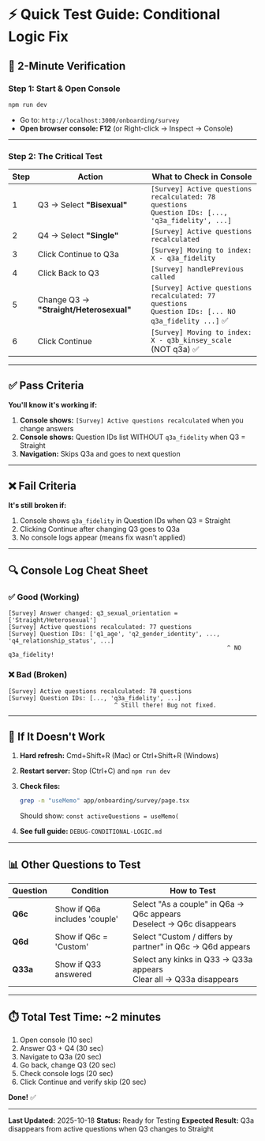 # ⚡ Quick Test Guide: Conditional Logic Fix

## 🚀 2-Minute Verification

### Step 1: Start & Open Console
```bash
npm run dev
```
- Go to: `http://localhost:3000/onboarding/survey`
- **Open browser console: F12** (or Right-click → Inspect → Console)

---

### Step 2: The Critical Test

| Step | Action | What to Check in Console |
|------|--------|--------------------------|
| 1 | Q3 → Select **"Bisexual"** | `[Survey] Active questions recalculated: 78 questions`<br>`Question IDs: [..., 'q3a_fidelity', ...]` |
| 2 | Q4 → Select **"Single"** | `[Survey] Active questions recalculated` |
| 3 | Click Continue to Q3a | `[Survey] Moving to index: X - q3a_fidelity` |
| 4 | Click Back to Q3 | `[Survey] handlePrevious called` |
| 5 | Change Q3 → **"Straight/Heterosexual"** | `[Survey] Active questions recalculated: 77 questions`<br>`Question IDs: [... NO q3a_fidelity ...]` ✅ |
| 6 | Click Continue | `[Survey] Moving to index: X - q3b_kinsey_scale` (NOT q3a) ✅ |

---

## ✅ Pass Criteria

**You'll know it's working if:**

1. **Console shows:** `[Survey] Active questions recalculated` when you change answers
2. **Console shows:** Question IDs list WITHOUT `q3a_fidelity` when Q3 = Straight
3. **Navigation:** Skips Q3a and goes to next question

---

## ❌ Fail Criteria

**It's still broken if:**

1. Console shows `q3a_fidelity` in Question IDs when Q3 = Straight
2. Clicking Continue after changing Q3 goes to Q3a
3. No console logs appear (means fix wasn't applied)

---

## 🔍 Console Log Cheat Sheet

### ✅ Good (Working)
```
[Survey] Answer changed: q3_sexual_orientation = ['Straight/Heterosexual']
[Survey] Active questions recalculated: 77 questions
[Survey] Question IDs: ['q1_age', 'q2_gender_identity', ..., 'q4_relationship_status', ...]
                                                              ^ NO q3a_fidelity!
```

### ❌ Bad (Broken)
```
[Survey] Active questions recalculated: 78 questions
[Survey] Question IDs: [..., 'q3a_fidelity', ...]
                              ^ Still there! Bug not fixed.
```

---

## 🐛 If It Doesn't Work

1. **Hard refresh:** Cmd+Shift+R (Mac) or Ctrl+Shift+R (Windows)
2. **Restart server:** Stop (Ctrl+C) and `npm run dev`
3. **Check files:**
   ```bash
   grep -n "useMemo" app/onboarding/survey/page.tsx
   ```
   Should show: `const activeQuestions = useMemo(`

4. **See full guide:** `DEBUG-CONDITIONAL-LOGIC.md`

---

## 📊 Other Questions to Test

| Question | Condition | How to Test |
|----------|-----------|-------------|
| **Q6c** | Show if Q6a includes 'couple' | Select "As a couple" in Q6a → Q6c appears<br>Deselect → Q6c disappears |
| **Q6d** | Show if Q6c = 'Custom' | Select "Custom / differs by partner" in Q6c → Q6d appears |
| **Q33a** | Show if Q33 answered | Select any kinks in Q33 → Q33a appears<br>Clear all → Q33a disappears |

---

## ⏱️ Total Test Time: ~2 minutes

1. Open console (10 sec)
2. Answer Q3 + Q4 (30 sec)
3. Navigate to Q3a (20 sec)
4. Go back, change Q3 (20 sec)
5. Check console logs (20 sec)
6. Click Continue and verify skip (20 sec)

**Done!** ✅

---

**Last Updated:** 2025-10-18
**Status:** Ready for Testing
**Expected Result:** Q3a disappears from active questions when Q3 changes to Straight
